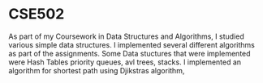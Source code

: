 # CSE502
As part of my  Coursework in Data Structures and Algorithms, I studied various simple data structures. 
I implemented several different algorithms as part of the assignments. Some Data stuctures that were implemented were Hash Tables
priority queues, avl trees, stacks.
I implemented an algorithm for shortest path using Djikstras algorithm,
